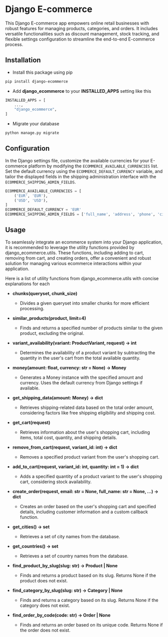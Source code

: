 # Django E-commerce

This Django E-commerce app empowers online retail businesses with robust features for managing products, categories, and
orders. It includes versatile functionalities such as discount management, stock tracking, and flexible settings
configuration to streamline the end-to-end E-commerce process.

## Installation

* Install this package using pip

```bash
pip install django-ecommerce
```

* Add **django_ecommerce** to your **INSTALLED_APPS** setting like this

```python
INSTALLED_APPS = [
    ...,
    "django_ecommerce",
]
```

* Migrate your database

```bash
python manage.py migrate
```

## Configuration

In the Django settings file, customize the available currencies for your E-commerce platform by modifying the
`ECOMMERCE_AVAILABLE_CURRENCIES` list. Set the default currency using the `ECOMMERCE_DEFAULT_CURRENCY` variable,
and tailor the displayed fields in the shipping administration interface with the `ECOMMERCE_SHIPPING_ADMIN_FIELDS`.

```python
ECOMMERCE_AVAILABLE_CURRENCIES = [
    ('EUR', 'EUR'),
    ('USD', 'USD'),
]
ECOMMERCE_DEFAULT_CURRENCY = 'EUR'
ECOMMERCE_SHIPPING_ADMIN_FIELDS = ['full_name', 'address', 'phone', 'city', 'shipping_amount', 'remark']
```

## Usage

To seamlessly integrate an ecommerce system into your Django application, it is recommended to leverage the utility 
functions provided by django_ecommerce.utils. These functions, including adding to cart, removing from cart, and 
creating orders, offer a convenient and robust solution for managing various ecommerce interactions within your application.

Here is a list of utility functions from django_ecommerce.utils with concise explanations for each

* **chunks(queryset, chunk_size)**
  - Divides a given queryset into smaller chunks for more efficient processing.

* **similar_products(product, limit=4)**
  - Finds and returns a specified number of products similar to the given product, excluding the original.

* **variant_availability(variant: ProductVariant, request) -> int**
  - Determines the availability of a product variant by subtracting the quantity in the user's cart from the total available quantity.

* **money(amount: float, currency: str = None) -> Money**
  - Generates a Money instance with the specified amount and currency. Uses the default currency from Django settings if available.

* **get_shipping_data(amount: Money) -> dict**
  - Retrieves shipping-related data based on the total order amount, considering factors like free shipping eligibility and shipping cost.

* **get_cart(request)**
  - Retrieves information about the user's shopping cart, including items, total cost, quantity, and shipping details.

* **remove_from_cart(request, variant_id: int) -> dict**
  - Removes a specified product variant from the user's shopping cart.

* **add_to_cart(request, variant_id: int, quantity: int = 1) -> dict**
  - Adds a specified quantity of a product variant to the user's shopping cart, considering stock availability.

* **create_order(request, email: str = None, full_name: str = None, ...) -> dict**
  - Creates an order based on the user's shopping cart and specified details, including customer information and a custom callback function.

* **get_cities() -> set**
  - Retrieves a set of city names from the database.

* **get_countries() -> set**
  - Retrieves a set of country names from the database.

* **find_product_by_slug(slug: str) -> Product | None**
  - Finds and returns a product based on its slug. Returns None if the product does not exist.

* **find_category_by_slug(slug: str) -> Category | None**
  - Finds and returns a category based on its slug. Returns None if the category does not exist.

* **find_order_by_code(code: str) -> Order | None**
  - Finds and returns an order based on its unique code. Returns None if the order does not exist.